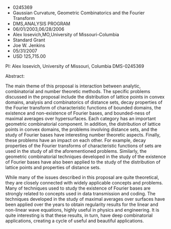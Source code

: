 
* 0245369
* Gaussian Curvature, Geometric Combinatorics and the Fourier Transform
* DMS,ANALYSIS PROGRAM
* 06/01/2003,06/28/2006
* Alex Iosevich,MO,University of Missouri-Columbia
* Standard Grant
* Joe W. Jenkins
* 05/31/2007
* USD 125,715.00

PI: Alex Iosevich, University of Missouri, Columbia DMS-0245369

Abstract:

The main theme of this proposal is interaction between analytic, combinatorial
and number theoretic methods. The specific problems discussed in the proposal
include the distribution of lattice points in convex domains, analysis and
combinatorics of distance sets, decay properties of the Fourier transform of
characteristic functions of bounded domains, the existence and non-existence of
Fourier bases, and bounded-ness of maximal averages over hypersurfaces. Each
category has an important geometric combinatorial component. In addition, the
distribution of lattice points in convex domains, the problems involving
distance sets, and the study of Fourier bases have interesting number theoretic
aspects. Finally, these problems have an impact on each other. For example,
decay properties of the Fourier transforms of characteristic functions of sets
are used in the study of all the aforementioned problems. Similarly, the
geometric combinatorial techniques developed in the study of the existence of
Fourier bases have also been applied to the study of the distribution of lattice
points and properties of distance sets.

While many of the issues described in this proposal are quite theoretical, they
are closely connected with widely applicable concepts and problems. Many of
techniques used to study the existence of Fourier bases are strongly related to
concepts used in data transmission and coding. The techniques developed in the
study of maximal averages over surfaces have been applied over the years to
obtain regularity results for the linear and non-linear wave equations, highly
useful in physics and engineering. It is quite interesting is that these
results, in turn, have deep combinatorial applications, creating a cycle of
useful and beautiful applications.
